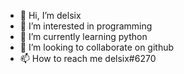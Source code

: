- 👋 Hi, I’m delsix
- 👀 I’m interested in programming
- 🌱 I’m currently learning python
- 💞️ I’m looking to collaborate on github
- 📫 How to reach me delsix#6270

<!---
Dels1x/Dels1x is a ✨ special ✨ repository because its `README.md` (this file) appears on your GitHub profile.
You can click the Preview link to take a look at your changes.
--->
